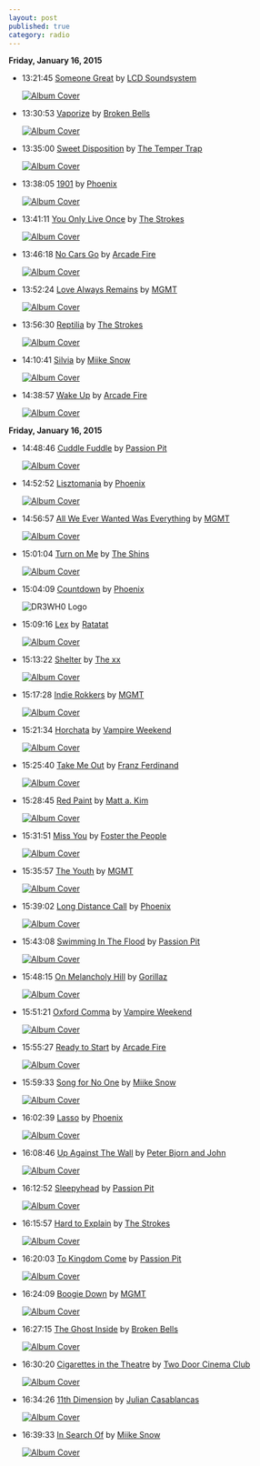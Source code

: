 ```yaml
---
layout: post
published: true
category: radio
---
```


**Friday, January 16, 2015**

*   13:21:45  [Someone Great](http://goo.gl/FF3iw5) by [LCD Soundsystem](http://www.last.fm/music/LCD+Soundsystem)

    [![Album Cover](http://userserve-ak.last.fm/serve/174s/96346321.png)](http://www.last.fm/music/LCD+Soundsystem/Sound+Of+Silver "Sound Of Silver")

*   13:30:53  [Vaporize](http://goo.gl/tQtGNR) by [Broken Bells](http://www.last.fm/music/Broken+Bells)

    [![Album Cover](http://userserve-ak.last.fm/serve/174s/62207221.png)](http://www.last.fm/music/Broken+Bells/Broken+Bells "Broken Bells")

*   13:35:00  [Sweet Disposition](http://goo.gl/tQtGNR) by [The Temper Trap](http://www.last.fm/music/The+Temper+Trap)

    [![Album Cover](http://userserve-ak.last.fm/serve/174s/43091673.png)](http://www.last.fm/music/The+Temper+Trap/Conditions "Conditions")

*   13:38:05  [1901](http://goo.gl/1IbgB) by [Phoenix](http://www.last.fm/music/Phoenix)

    [![Album Cover](http://userserve-ak.last.fm/serve/174s/53574933.png)](http://www.last.fm/music/Phoenix/Wolfgang+Amadeus+Phoenix "Wolfgang Amadeus Phoenix")

*   13:41:11  [You Only Live Once](http://goo.gl/QYoXJ) by [The Strokes](http://www.last.fm/music/The+Strokes)

    [![Album Cover](http://userserve-ak.last.fm/serve/174s/40065435.png)](http://www.last.fm/music/The+Strokes/First+Impressions+of+Earth "First Impressions of Earth")

*   13:46:18  [No Cars Go](http://goo.gl/PMBEl) by [Arcade Fire](http://www.last.fm/music/Arcade+Fire)

    [![Album Cover](http://userserve-ak.last.fm/serve/174s/99058031.png)](http://www.last.fm/music/Arcade+Fire/Neon+Bible "Neon Bible")

*   13:52:24  [Love Always Remains](http://goo.gl/7zVA8x) by [MGMT](http://www.last.fm/music/MGMT)

    [![Album Cover](http://userserve-ak.last.fm/serve/174s/88808885.png)](http://www.last.fm/music/MGMT/Time+To+Pretend "Time To Pretend")

*   13:56:30  [Reptilia](http://goo.gl/TlZP87) by [The Strokes](http://www.last.fm/music/The+Strokes)

    [![Album Cover](http://userserve-ak.last.fm/serve/174s/37849317.png)](http://www.last.fm/music/The+Strokes/Room+on+Fire "Room on Fire")

*   14:10:41  [Silvia](http://goo.gl/KzG1n) by [Miike Snow](http://www.last.fm/music/Miike+Snow)

    [![Album Cover](http://userserve-ak.last.fm/serve/174s/83900463.png)](http://www.last.fm/music/Miike+Snow/Miike+Snow "Miike Snow")

*   14:38:57  [Wake Up](http://goo.gl/tQtGNR) by [Arcade Fire](http://www.last.fm/music/Arcade+Fire)

    [![Album Cover](http://userserve-ak.last.fm/serve/174s/50840425.png)](http://www.last.fm/music/Arcade+Fire/Funeral "Funeral")



**Friday, January 16, 2015**

*   14:48:46  [Cuddle Fuddle](http://goo.gl/6owh81) by [Passion Pit](http://www.last.fm/music/Passion+Pit)

    [![Album Cover](http://userserve-ak.last.fm/serve/174s/57667799.png)](http://www.last.fm/music/Passion+Pit/Chunk+of+Change "Chunk of Change")

*   14:52:52  [Lisztomania](http://goo.gl/4NKdG) by [Phoenix](http://www.last.fm/music/Phoenix)

    [![Album Cover](http://userserve-ak.last.fm/serve/174s/53574933.png)](http://www.last.fm/music/Phoenix/Wolfgang+Amadeus+Phoenix "Wolfgang Amadeus Phoenix")

*   14:56:57  [All We Ever Wanted Was Everything](http://goo.gl/q2P5gv) by [MGMT](http://www.last.fm/music/MGMT)

    [![Album Cover](http://userserve-ak.last.fm/serve/174s/90802455.png)](http://www.last.fm/music/MGMT/Late+Night+Tales:+MGMT "Late Night Tales: MGMT")

*   15:01:04  [Turn on Me](http://goo.gl/X9a3M8) by [The Shins](http://www.last.fm/music/The+Shins)

    [![Album Cover](http://userserve-ak.last.fm/serve/174s/60004263.png)](http://www.last.fm/music/The+Shins/Wincing+the+Night+Away "Wincing the Night Away")

*   15:04:09  [Countdown](http://goo.gl/W8ZlBb) by [Phoenix](http://www.last.fm/music/Phoenix)

    ![DR3WH0 Logo](https://dl.dropboxusercontent.com/u/8239797/DR3WH0.png "DR3WH0 RadioBlog")

*   15:09:16  [Lex](http://goo.gl/HmN5VX) by [Ratatat](http://www.last.fm/music/Ratatat)

    [![Album Cover](http://userserve-ak.last.fm/serve/174s/45788553.png)](http://www.last.fm/music/Ratatat/Classics "Classics")

*   15:13:22  [Shelter](http://goo.gl/xW9jm) by [The xx](http://www.last.fm/music/The+xx)

    [![Album Cover](http://userserve-ak.last.fm/serve/174s/88381869.png)](http://www.last.fm/music/The+xx/xx "xx")

*   15:17:28  [Indie Rokkers](http://goo.gl/3H4qDN) by [MGMT](http://www.last.fm/music/MGMT)

    [![Album Cover](http://userserve-ak.last.fm/serve/174s/88808885.png)](http://www.last.fm/music/MGMT/Time+To+Pretend "Time To Pretend")

*   15:21:34  [Horchata](http://goo.gl/rnNJ3B) by [Vampire Weekend](http://www.last.fm/music/Vampire+Weekend)

    [![Album Cover](http://userserve-ak.last.fm/serve/174s/92588841.png)](http://www.last.fm/music/Vampire+Weekend/Contra "Contra")

*   15:25:40  [Take Me Out](http://goo.gl/0rr41) by [Franz Ferdinand](http://www.last.fm/music/Franz+Ferdinand)

    [![Album Cover](http://userserve-ak.last.fm/serve/174s/51497369.png)](http://www.last.fm/music/Franz+Ferdinand/Franz+Ferdinand "Franz Ferdinand")

*   15:28:45  [Red Paint](http://goo.gl/dSi5su) by [Matt a. Kim](http://www.last.fm/music/Matt+a.+Kim)

    [![Album Cover](http://userserve-ak.last.fm/serve/174s/55467051.png)](http://www.last.fm/music/Matt+&+Kim/Sidewalks "Sidewalks")

*   15:31:51  [Miss You](http://goo.gl/bPwi52) by [Foster the People](http://www.last.fm/music/Foster+the+People)

    [![Album Cover](http://userserve-ak.last.fm/serve/174s/62306479.png)](http://www.last.fm/music/Foster+the+People/Torches "Torches")

*   15:35:57  [The Youth](http://goo.gl/vV0aKG) by [MGMT](http://www.last.fm/music/MGMT)

    [![Album Cover](http://userserve-ak.last.fm/serve/174s/90424487.png)](http://www.last.fm/music/MGMT/Oracular+Spectacular "Oracular Spectacular")

*   15:39:02  [Long Distance Call](http://goo.gl/t4W3ub) by [Phoenix](http://www.last.fm/music/Phoenix)

    [![Album Cover](http://userserve-ak.last.fm/serve/174s/43092247.png)](http://www.last.fm/music/Phoenix/It%27s+Never+Been+Like+That "It's Never Been Like That")

*   15:43:08  [Swimming In The Flood](http://goo.gl/ztpJHu) by [Passion Pit](http://www.last.fm/music/Passion+Pit)

    [![Album Cover](http://userserve-ak.last.fm/serve/174s/97964813.png)](http://www.last.fm/music/Passion+Pit/Manners "Manners")

*   15:48:15  [On Melancholy Hill](http://goo.gl/8HDnU) by [Gorillaz](http://www.last.fm/music/Gorillaz)

    [![Album Cover](http://userserve-ak.last.fm/serve/174s/43379949.png)](http://www.last.fm/music/Gorillaz/Plastic+Beach "Plastic Beach")

*   15:51:21  [Oxford Comma](http://goo.gl/J4swiZ) by [Vampire Weekend](http://www.last.fm/music/Vampire+Weekend)

    [![Album Cover](http://userserve-ak.last.fm/serve/174s/69597994.png)](http://www.last.fm/music/Vampire+Weekend/Vampire+Weekend "Vampire Weekend")

*   15:55:27  [Ready to Start](http://goo.gl/tKDuy0) by [Arcade Fire](http://www.last.fm/music/Arcade+Fire)

    [![Album Cover](http://userserve-ak.last.fm/serve/174s/50128417.png)](http://www.last.fm/music/Arcade+Fire/The+Suburbs "The Suburbs")

*   15:59:33  [Song for No One](http://goo.gl/kkGOp) by [Miike Snow](http://www.last.fm/music/Miike+Snow)

    [![Album Cover](http://userserve-ak.last.fm/serve/174s/83900463.png)](http://www.last.fm/music/Miike+Snow/Miike+Snow "Miike Snow")

*   16:02:39  [Lasso](http://goo.gl/IZxd6) by [Phoenix](http://www.last.fm/music/Phoenix)

    [![Album Cover](http://userserve-ak.last.fm/serve/174s/53574933.png)](http://www.last.fm/music/Phoenix/Wolfgang+Amadeus+Phoenix "Wolfgang Amadeus Phoenix")

*   16:08:46  [Up Against The Wall](http://goo.gl/GOeuPn) by [Peter Bjorn and John](http://www.last.fm/music/Peter+Bjorn+and+John)

    [![Album Cover](http://userserve-ak.last.fm/serve/174s/89998481.png)](http://www.last.fm/music/Peter+Bjorn+and+John/Writer%27s+Block "Writer's Block")

*   16:12:52  [Sleepyhead](http://goo.gl/8rU96) by [Passion Pit](http://www.last.fm/music/Passion+Pit)

    [![Album Cover](http://userserve-ak.last.fm/serve/174s/97964813.png)](http://www.last.fm/music/Passion+Pit/Manners "Manners")

*   16:15:57  [Hard to Explain](http://goo.gl/AkdfTP) by [The Strokes](http://www.last.fm/music/The+Strokes)

    [![Album Cover](http://userserve-ak.last.fm/serve/174s/72672492.png)](http://www.last.fm/music/The+Strokes/Is+This+It "Is This It")

*   16:20:03  [To Kingdom Come](http://goo.gl/kihMG5) by [Passion Pit](http://www.last.fm/music/Passion+Pit)

    [![Album Cover](http://userserve-ak.last.fm/serve/174s/97964813.png)](http://www.last.fm/music/Passion+Pit/Manners "Manners")

*   16:24:09  [Boogie Down](http://goo.gl/cSIq1J) by [MGMT](http://www.last.fm/music/MGMT)

    [![Album Cover](http://userserve-ak.last.fm/serve/174s/88808885.png)](http://www.last.fm/music/MGMT/Time+To+Pretend "Time To Pretend")

*   16:27:15  [The Ghost Inside](http://goo.gl/PG0cc0) by [Broken Bells](http://www.last.fm/music/Broken+Bells)

    [![Album Cover](http://userserve-ak.last.fm/serve/174s/62207221.png)](http://www.last.fm/music/Broken+Bells/Broken+Bells "Broken Bells")

*   16:30:20  [Cigarettes in the Theatre](http://goo.gl/uXvjAU) by [Two Door Cinema Club](http://www.last.fm/music/Two+Door+Cinema+Club)

    [![Album Cover](http://userserve-ak.last.fm/serve/174s/91992741.png)](http://www.last.fm/music/Two+Door+Cinema+Club/Tourist+History "Tourist History")

*   16:34:26  [11th Dimension](http://goo.gl/uHHuZR) by [Julian Casablancas](http://www.last.fm/music/Julian+Casablancas)

    [![Album Cover](http://userserve-ak.last.fm/serve/174s/36976519.png)](http://www.last.fm/music/Julian+Casablancas/Phrazes+For+The+Young "Phrazes For The Young")

*   16:39:33  [In Search Of](http://goo.gl/BJA9p) by [Miike Snow](http://www.last.fm/music/Miike+Snow)

    [![Album Cover](http://userserve-ak.last.fm/serve/174s/83900463.png)](http://www.last.fm/music/Miike+Snow/Miike+Snow "Miike Snow")

